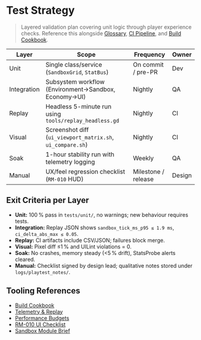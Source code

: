 # Test Strategy

> Layered validation plan covering unit logic through player experience checks. Reference this alongside [Glossary](../Glossary.md), [CI Pipeline](CI_Pipeline.md), and [Build Cookbook](../dev/Build_Cookbook.md).

| Layer | Scope | Frequency | Owner |
| --- | --- | --- | --- |
| Unit | Single class/service (`SandboxGrid`, `StatBus`) | On commit / pre-PR | Dev |
| Integration | Subsystem workflow (Environment→Sandbox, Economy→UI) | Nightly | QA |
| Replay | Headless 5-minute run using `tools/replay_headless.gd` | Nightly | CI |
| Visual | Screenshot diff (`ui_viewport_matrix.sh`, `ui_compare.sh`) | Nightly | CI |
| Soak | 1-hour stability run with telemetry logging | Weekly | QA |
| Manual | UX/feel regression checklist (`RM-010` HUD) | Milestone / release | Design |

## Exit Criteria per Layer
- **Unit:** 100 % pass in `tests/unit/`, no warnings; new behaviour requires tests.
- **Integration:** Replay JSON shows `sandbox_tick_ms_p95 ≤ 1.9 ms`, `ci_delta_abs_max ≤ 0.05`.
- **Replay:** CI artifacts include CSV/JSON; failures block merge.
- **Visual:** Pixel diff ≤1 % and UILint violations = 0.
- **Soak:** No crashes, memory steady (<5 % drift), StatsProbe alerts cleared.
- **Manual:** Checklist signed by design lead; qualitative notes stored under `logs/playtest_notes/`.

## Tooling References
- [Build Cookbook](../dev/Build_Cookbook.md)
- [Telemetry & Replay](../quality/Telemetry_Replay.md)
- [Performance Budgets](../quality/Performance_Budgets.md)
- [RM-010 UI Checklist](RM-010-ui-checklist.md)
- [Sandbox Module Brief](../modules/sandbox.md)
